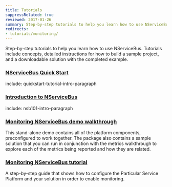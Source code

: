 ```yaml
---
title: Tutorials
suppressRelated: true
reviewed: 2017-01-26
summary: Step-by-step tutorials to help you learn how to use NServiceBus, with detailed instructions and a downloadable solution with the completed example.
redirects:
- tutorials/monitoring/
---
```


Step-by-step tutorials to help you learn how to use NServiceBus. Tutorials include concepts, detailed instructions for how to build a sample project, and a downloadable solution with the completed example.


### [NServiceBus Quick Start](quickstart/)

include: quickstart-tutorial-intro-paragraph

### [Introduction to NServiceBus](intro-to-nservicebus/)

include: nsb101-intro-paragraph

### [Monitoring NServiceBus demo walkthrough](monitoring/demo/)

This stand-alone demo contains all of the platform components, preconfigured to work together. The package also contains a sample solution that you can run in conjunction with the metrics walkthrough to explore each of the metrics being reported and how they are related.

### [Monitoring NServiceBus tutorial](monitoring/setup/)

A step-by-step guide that shows how to configure the Particular Service Platform and your solution in order to enable monitoring.
